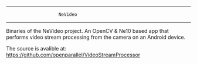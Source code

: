 -------------------------------------------------------
						NeVideo
-------------------------------------------------------

Binaries of the NeVideo project. An OpenCV & Ne10 based
app that performs video stream processing from the 
camera on an Android device.

The source is avalible at:
https://github.com/openparallel/VideoStreamProcessor
